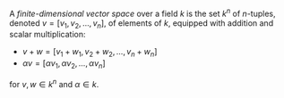 A *finite-dimensional vector space* over a field $k$ is the set $k^n$ of $n$-tuples, denoted $v = [v_1, v_2, \ldots, v_n]$, of elements of $k$, equipped with addition and scalar multiplication:

- $v + w = [v_1 + w_1, v_2 + w_2, \ldots, v_n + w_n]$
- $\alpha v = [\alpha v_1, \alpha v_2, \ldots, \alpha v_n]$

for $v, w \in k^n$ and $\alpha \in k$.
